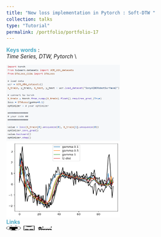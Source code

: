 ```yaml
---
title: "New loss implementation in Pytorch : Soft-DTW "
collection: talks
type: "Tutorial"
permalink: /portfolio/portfolio-17
---
```


<span style="color:rgba(82,173,200,255)"> **Keys words** </span>:\
*Time Series, DTW, Pytorch* \
<!-- <span style="color:rgba(82,173,200,255)">**Objective**</span> \\
...\ -->
<img src='/images/ts/DTW.png' width='300' height='200'><img src='/images/ts/barycentre_1.png' width='300' height='200'> \
<span style="color:rgba(82,173,200,255)"> **Links** </span> \
[<img src="/images/GitHub.png" alt="GitHub" width="37.5" height="12.5" />](https://github.com/b-ptiste/dtw-soft) [<img src="/images/report_icone.png" alt="Report" width="37.5" height="12.5" />](https://drive.google.com/file/d/1DLoEmERS7CLC-pVz2tVf6g5yopMTYnEZ/view?usp=drive_link) [<img src="/images/class_icone.png" alt="Report" width="37.5" height="12.5" />](http://www.laurentoudre.fr/ast.html)